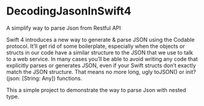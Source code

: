 # DecodingJasonInSwift4
A simplify way to parse Json from Restful API

Swift 4 introduces a new way to generate & parse JSON using the Codable protocol. It’ll get rid of some boilerplate, especially when the objects or structs in our code have a similar structure to the JSON that we use to talk to a web service. In many cases you’ll be able to avoid writing any code that explicitly parses or generates JSON, even if your Swift structs don’t exactly match the JSON structure. That means no more long, ugly toJSON() or init?(json: [String: Any]) functions.

This a simple project to demonstrate the way to parse Json with nested type.
